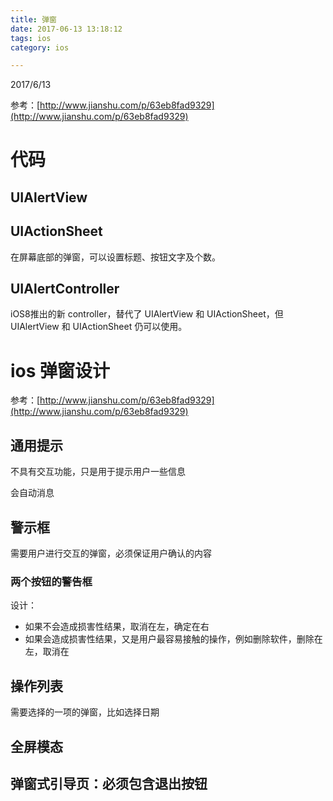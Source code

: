 ```yaml
---
title: 弹窗
date: 2017-06-13 13:18:12
tags: ios
category: ios

---
```



2017/6/13

参考：[http://www.jianshu.com/p/63eb8fad9329](http://www.jianshu.com/p/63eb8fad9329)

<!--more-->

# 代码

## UIAlertView

## UIActionSheet

在屏幕底部的弹窗，可以设置标题、按钮文字及个数。

## UIAlertController

iOS8推出的新 controller，替代了 UIAlertView 和 UIActionSheet，但 UIAlertView 和 UIActionSheet 仍可以使用。




# ios 弹窗设计

参考：[http://www.jianshu.com/p/63eb8fad9329](http://www.jianshu.com/p/63eb8fad9329)

## 通用提示

不具有交互功能，只是用于提示用户一些信息

会自动消息

## 警示框

需要用户进行交互的弹窗，必须保证用户确认的内容

### 两个按钮的警告框

设计：

- 如果不会造成损害性结果，取消在左，确定在右
- 如果会造成损害性结果，又是用户最容易接触的操作，例如删除软件，删除在左，取消在


## 操作列表

需要选择的一项的弹窗，比如选择日期


## 全屏模态

## 弹窗式引导页：必须包含退出按钮
